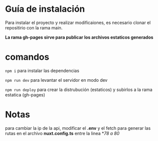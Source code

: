 # Guía de instalación

Para instalar el proyecto y realizar modificaiones, es necesario clonar el repositirio con la rama main.

**La rama gh-pages sirve para publicar los archivos estaticos generados**

# comandos

`npm i`
para instalar las dependencias

`npm run dev`
para levantar el servidor en modo dev

`npm run deploy`
para crear la distrubución (estaticos) y subirlos a la rama estatica (gh-pages)

# Notas

para cambiar la ip de la api, modificar el **.env** y el fetch para generar las rutas en el archivo **nuxt.config.ts** entre la linea \*_78 a 80_
